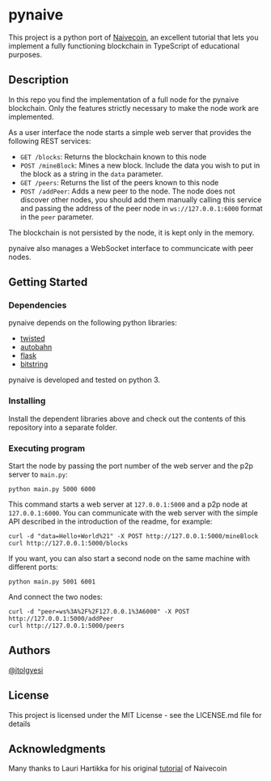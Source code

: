 # pynaive

This project is a python port of [Naivecoin](https://github.com/lhartikk/naivecoin), an excellent tutorial that lets you implement a fully functioning blockchain in TypeScript of educational purposes.

## Description

In this repo you find the implementation of a full node for the pynaive blockchain. Only the features strictly necessary to make the node work are implemented. 

As a user interface the node starts a simple web server that provides the following REST services:

 - `GET /blocks`: Returns the blockchain known to this node
 - `POST /mineBlock`: Mines a new block. Include the data you wish to put in the block as a string in the `data` parameter.
 - `GET /peers`: Returns the list of the peers known to this node
 - `POST /addPeer`: Adds a new peer to the node. The node does not discover other nodes, you should add them manually calling this service and passing the address of the peer node in `ws://127.0.0.1:6000` format in the `peer` parameter.

The blockchain is not persisted by the node, it is kept only in the memory.

pynaive also manages a WebSocket interface to communcicate with peer nodes.

## Getting Started

### Dependencies

pynaive depends on the following python libraries:

 - [twisted](https://github.com/twisted/twisted)
 - [autobahn](https://github.com/crossbario/autobahn-python)
 - [flask](https://github.com/pallets/flask)
 - [bitstring](https://github.com/scott-griffiths/bitstring)

pynaive is developed and tested on python 3.

### Installing

Install the dependent libraries above and check out the contents of this repository into a separate folder.

### Executing program

Start the node by passing the port number of the web server and the p2p server to `main.py`:

```
python main.py 5000 6000
```

This command starts a web server at `127.0.0.1:5000` and a p2p node at `127.0.0.1:6000`. You can communicate with the web server with the simple API described in the introduction of the readme, for example:

```
curl -d "data=Hello+World%21" -X POST http://127.0.0.1:5000/mineBlock
curl http://127.0.0.1:5000/blocks
```

If you want, you can also start a second node on the same machine with different ports:

```
python main.py 5001 6001
```

And connect the two nodes:

```
curl -d "peer=ws%3A%2F%2F127.0.0.1%3A6000" -X POST http://127.0.0.1:5000/addPeer
curl http://127.0.0.1:5000/peers
```

## Authors

[@jtolgyesi](http://twitter.com/jtolgyesi)

## License

This project is licensed under the MIT License - see the LICENSE.md file for details

## Acknowledgments

Many thanks to Lauri Hartikka for his original [tutorial](https://lhartikk.github.io) of Naivecoin
